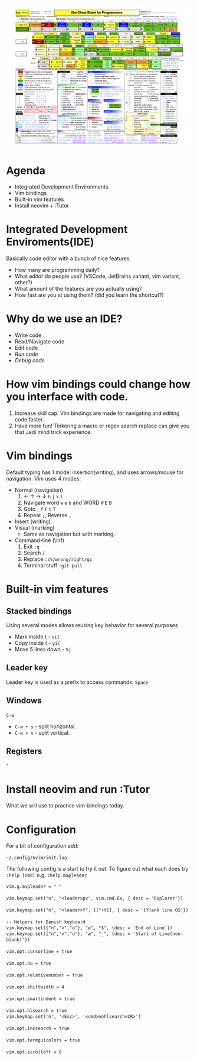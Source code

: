 ![vim is hard](vim-is-hard.png)

# Agenda


- Integrated Development Environments
- Vim bindings
- Built-in vim features
- Install neovim + :Tutor


# Integrated Development Enviroments(IDE)
Basically code editor with a bunch of nice features.

- How many are programming daily?
- What editor do people use? (VSCode, JetBrains variant, vim variant, other?)
- What amount of the features are you actually using?
- How fast are you at using them? (did you learn the shortcut?)


# Why do we use an IDE?
- Write code
- Read/Navigate code
- Edit code
- *Run code*
- *Debug code*

# How vim bindings could change how you interface with code.
1. Increase skill cap. Vim bindings are made for navigating and editing code faster.
2. Have more fun! Tinkering a macro or regex search replace can give you that Jedi mind trick experience.

# Vim bindings
Default typing has 1 mode: insertion(writing), and uses arrows/mouse for navigation.
Vim uses 4 modes:
- Normal (navigation)
    1. &#8592; &#8593; &#8594; &#8595; `h` `j` `k` `l`
    2. Navigate word `w` `e` `b` and WORD `W` `E` `B`
    3. Goto _ `f` `F` `t` `T`
    4. Repeat `;`, Reverse `,`
- Insert (writing)
- Visual (marking)
    - Same as navigation but with marking.
- Command-line (\inf)
    1. Exit `:q`
    2. Search `/`
    3. Replace `:s%/wrong/right/gc`
    4. Terminal stuff `:git pull`


# Built-in vim features

## Stacked bindings
Using several modes allows reusing key behavior for several purposes
- Mark inside ( - `vi(`
- Copy inside ( - `yi(`
- Move 5 lines down - `5j`

## Leader key
Leader key is used as a prefix to access commands.
`Space`

## Windows
`C-w`
- `C-w + s` - split horizontal.
- `C-w + v` - split vertical.

## Registers
`"`

<!-- ## Macros -->
<!-- `q` -->

# Install neovim and run :Tutor
What we will use to practice vim-bindings today.

# Configuration
For a bit of configuration add:

`~/.config/nvim/init.lua`

The following config is a start to try it out.
To figure out what each does try `:help [cmd]` e.g. `:help mapleader`

```
vim.g.mapleader = " "

vim.keymap.set("n", "<leader>pv", vim.cmd.Ex, { desc = 'Explorer'})

vim.keymap.set("n", "<leader>Y", [["+Y]], { desc = '[Y]ank line OS'})

-- Helpers for Danish keyboard
vim.keymap.set({"n","v","o"}, "ø", "$", {desc = 'End of Line'})
vim.keymap.set({"n","v","o"}, "æ", "_", {desc = 'Start of Line(non-blank)'})

vim.opt.cursorline = true

vim.opt.nu = true

vim.opt.relativenumber = true

vim.opt.shiftwidth = 4

vim.opt.smartindent = true

vim.opt.hlsearch = true
vim.keymap.set('n', '<Esc>', '<cmd>nohlsearch<CR>')

vim.opt.incsearch = true

vim.opt.termguicolors = true

vim.opt.scrolloff = 8
```


